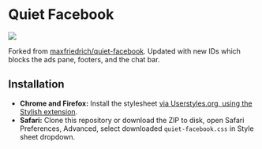 # Quiet Facebook
![](https://raw.githubusercontent.com/maxfriedrich/quiet-facebook/master/screenshot.png)

Forked from [maxfriedrich/quiet-facebook](https://github.com/maxfriedrich/quiet-facebook). Updated with new IDs which blocks the ads pane, footers, and the chat bar.

## Installation

- **Chrome and Firefox:** Install the stylesheet [via Userstyles.org, using the Stylish extension](https://userstyles.org/styles/128616/quiet-facebook-official).
- **Safari:** Clone this repository or download the ZIP to disk, open Safari Preferences, Advanced, select downloaded `quiet-facebook.css` in Style sheet dropdown.
